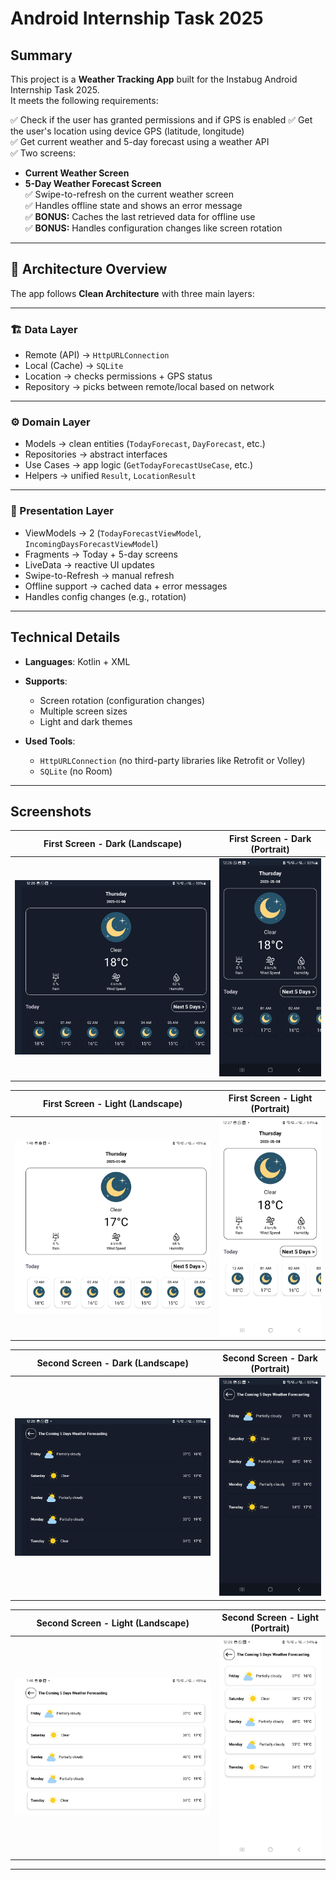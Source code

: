 # Android Internship Task 2025

## Summary

This project is a **Weather Tracking App** built for the Instabug Android Internship Task 2025.  
It meets the following requirements:

✅ Check if the user has granted permissions and if GPS is enabled
✅ Get the user's location using device GPS (latitude, longitude)  
✅ Get current weather and 5-day forecast using a weather API  
✅ Two screens:  
- **Current Weather Screen**  
- **5-Day Weather Forecast Screen**  
✅ Swipe-to-refresh on the current weather screen  
✅ Handles offline state and shows an error message  
✅ **BONUS:** Caches the last retrieved data for offline use  
✅ **BONUS:** Handles configuration changes like screen rotation

---

## 📐 Architecture Overview

The app follows **Clean Architecture** with three main layers:

---

### 🏗 Data Layer
- Remote (API) → `HttpURLConnection`
- Local (Cache) → `SQLite`
- Location → checks permissions + GPS status
- Repository → picks between remote/local based on network

---

### ⚙ Domain Layer
- Models → clean entities (`TodayForecast`, `DayForecast`, etc.)
- Repositories → abstract interfaces
- Use Cases → app logic (`GetTodayForecastUseCase`, etc.)
- Helpers → unified `Result`, `LocationResult`

---

### 🎨 Presentation Layer
- ViewModels → 2 (`TodayForecastViewModel`, `IncomingDaysForecastViewModel`)
- Fragments → Today + 5-day screens
- LiveData → reactive UI updates
- Swipe-to-Refresh → manual refresh
- Offline support → cached data + error messages
- Handles config changes (e.g., rotation)

---

## Technical Details

- **Languages**: Kotlin + XML  
- **Supports**:
  - Screen rotation (configuration changes)
  - Multiple screen sizes
  - Light and dark themes

- **Used Tools**:
  - `HttpURLConnection` (no third-party libraries like Retrofit or Volley)
  - `SQLite` (no Room)

---

## Screenshots

| First Screen - Dark (Landscape) | First Screen - Dark (Portrait) |
|---------------------------------|--------------------------------|
| ![first_dark_landscape](screenshots/first_dark_landscape.jpg) | ![first_dark_portrait](screenshots/first_dark_portrait.jpg) |

| First Screen - Light (Landscape) | First Screen - Light (Portrait) |
|----------------------------------|---------------------------------|
| ![first_light_landscape](screenshots/first_light_landscape.jpg) | ![first_light_portrait](screenshots/first_light_portrait.jpg) |

| Second Screen - Dark (Landscape) | Second Screen - Dark (Portrait) |
|----------------------------------|---------------------------------|
| ![second_dark_landscape](screenshots/second_dark_landscape.jpg) | ![second_dark_portrait](screenshots/second_dark_portrait.jpg) |

| Second Screen - Light (Landscape) | Second Screen - Light (Portrait) |
|-----------------------------------|----------------------------------|
| ![second_light_landscape](screenshots/second_light_landscape.jpg) | ![second_light_protrait](screenshots/second_light_protrait.jpg) |

---


